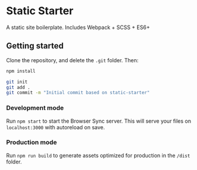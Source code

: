 # Static Starter

A static site boilerplate. Includes Webpack + SCSS + ES6+

## Getting started

Clone the repository, and delete the `.git` folder. Then:

```bash
npm install

git init
git add .
git commit -m "Initial commit based on static-starter"
```

### Development mode

Run `npm start` to start the Browser Sync server. This will serve your files on `localhost:3000` with autoreload on save.

### Production mode

Run `npm run build` to generate assets optimized for production in the `/dist` folder.
